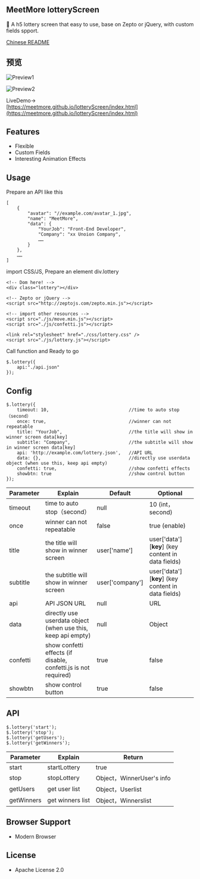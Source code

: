 ## MeetMore lotteryScreen

🎲 A h5 lottery screen that easy to use, base on Zepto or jQuery, with custom fields spport.

[Chinese README](https://github.com/meetmore/lotteryScreen/blob/master/README.md)  

## 预览
![Preview1](https://i.loli.net/2017/09/27/59cbb05c37531.jpg) 

![Preview2](https://i.loli.net/2017/09/27/59cbb05b88fae.jpg)

LiveDemo->  
 [https://meetmore.github.io/lotteryScreen/index.html](https://meetmore.github.io/lotteryScreen/index.html)
   
## Features
 - Flexible
 - Custom Fields
 - Interesting Animation Effects
   
## Usage

 Prepare an API like this
 
    [
        {
            "avatar": "//example.com/avatar_1.jpg", 
            "name": "MeetMore",
            "data": {
                "YourJob": "Front-End Developer",
                "Company": "xx Unoion Company",
                ……
            }
        },
        ……
    ]

 import CSS/JS, Prepare an element div.lottery

    <!-- Dom here! -->
    <div class="lottery"></div>

    <!-- Zepto or jQuery -->
    <script src="http://zeptojs.com/zepto.min.js"></script>

    <!-- import other resources -->
    <script src="./js/move.min.js"></script>
    <script src="./js/confetti.js"></script>

    <link rel="stylesheet" href="./css/lottery.css" />
    <script src="./js/lottery.js"></script>

 Call function and Ready to go

    $.lottery({ 
        api:"./api.json" 
    });
  
## Config
  
    $.lottery({ 
        timeout: 10,                              //time to auto stop（second）
        once: true,                               //winner can not repeatable
        title: "YourJob",                         //the title will show in winner screen data[key]
        subtitle: "Company",                      //the subtitle will show in winner screen data[key]
        api: 'http://example.com/lottery.json',   //API URL
        data: {},                                 //directly use userdata object (when use this, keep api empty)
        confetti: true,                           //show confetti effects
        showbtn: true                             //show control button
    });
  
 Parameter | Explain | Default | Optional
----|------|----|----
timeout | time to auto stop（second）  | null | 10 (int，second)
once | winner can not repeatable  | false | true (enable)
title | the title will show in winner screen  | user['name'] | user['data'][**key**] (key content in data fields)
subtitle | the subtitle will show in winner screen  | user['company'] | user['data'][**key**] (key content in data fields)
api | API JSON URL  | null | URL
data | directly use userdata object (when use this, keep api empty)  | null | Object
confetti | show confetti effects (if disable, confetti.js is not required)  | true | false
showbtn | show control button  | true | false
  
## API

    $.lottery('start'); 
    $.lottery('stop');
    $.lottery('getUsers'); 
    $.lottery('getWinners');

 Parameter | Explain | Return
----|------|----
start | startLottery | true
stop | stopLottery | Object，WinnerUser's info
getUsers | get user list | Object，Userlist
getWinners | get winners list | Object，Winnerslist

## Browser Support

- Modern Browser
   
## License

- Apache License 2.0
